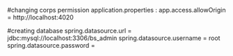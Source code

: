 #changing corps permission
application.properties : app.access.allowOrigin = http://localhost:4020

#creating database
spring.datasource.url = jdbc:mysql://localhost:3306/bs_admin
spring.datasource.username = root
spring.datasource.password = 
